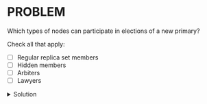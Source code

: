 # PROBLEM

Which types of nodes can participate in elections of a new primary?

Check all that apply:

- [ ] Regular replica set members
- [ ] Hidden members
- [ ] Arbiters
- [ ] Lawyers

<details>
	<summary>Solution</summary>
	<br>- Regular replica set members
	<br>- Hidden members
	<br>- Arbiters
</details>